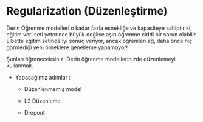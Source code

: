# Regularization (Düzenleştirme)

Derin Öğrenme modelleri o kadar fazla esnekliğe ve kapasiteye sahiptir ki, eğitim veri seti yeterince büyük değilse aşırı öğrenme ciddi bir sorun olabilir. Elbette eğitim setinde iyi sonuç veriyor, ancak öğrenilen ağ, daha önce hiç görmediği yeni örneklere genelleme yapamoyor!

Şunları öğreneceksiniz: Derin öğrenme modellerinizde düzenlemeyi kullanmak.

* Yapacağımız adımlar : 
    
     * Düzenlenmemiş model

     * L2 Düzenleme

     * Dropout

